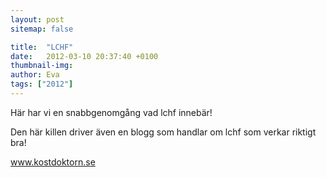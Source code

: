 ```yaml
---
layout: post
sitemap: false

title:  "LCHF"
date:   2012-03-10 20:37:40 +0100
thumbnail-img: 
author: Eva
tags: ["2012"]
---
```


Här har vi en snabbgenomgång vad lchf innebär!






Den här killen driver även en blogg som handlar om lchf som verkar riktigt bra!







www.kostdoktorn.se

